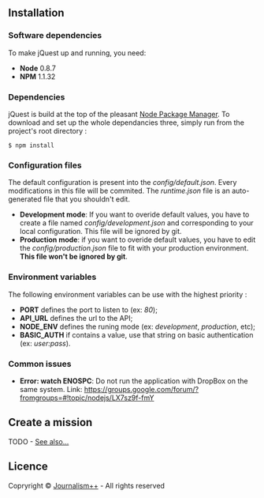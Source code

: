 ## Installation
### Software dependencies
To make jQuest up and running, you need:

* **Node** 0.8.7
* **NPM** 1.1.32


### Dependencies
jQuest is build at the top of the pleasant [Node Package Manager](http://npmjs.org/). To download and set up the whole dependancies three, simply run from the project's root directory :

    $ npm install

### Configuration files
The default configuration is present into the *config/default.json*. Every modifications in this file will be commited. The *runtime.json* file is an auto-generated file that you shouldn't edit.

* **Development mode**: If you want to overide default values, you have to create a file named *config/development.json* and corresponding to your local configuration. This file will be ignored by git. 
* **Production mode**: if you want to overide default values, you have to edit the *config/production.json* file to fit with your production environment. **This file won't be ignored by git**.

### Environment variables
The following environment variables can be use with the highest priority :

* **PORT** defines the port to listen to (ex: *80*);
* **API_URL** defines the url to the API;
* **NODE_ENV** defines the runing mode (ex: *development*, *production*, etc);
* **BASIC_AUTH** if contains a value, use that string on basic authentication (ex: *user:pass*).

### Common issues
* **Error: watch ENOSPC**: Do not run the application with DropBox on the same system.
Link: https://groups.google.com/forum/?fromgroups=#!topic/nodejs/LX7sz9f-fmY

## Create a mission
TODO - [See also...](https://github.com/jplusplus/jquest-mission)

## Licence
Copryright © [Journalism++](http://jplusplus.org) - All rights reserved